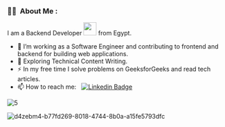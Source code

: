 ### :woman_technologist: &nbsp;About Me :

I am a Backend Developer <img src="https://giphy.com/embed/u2pmTWUi0MXjyrMaVj" width="30"> from Egypt.

- 🔭 I’m working as a Software Engineer and contributing to frontend and backend for building web applications.
- 🌱 Exploring Technical Content Writing.
- ⚡ In my free time I solve problems on GeeksforGeeks and read tech articles.
- 📫 How to reach me: &nbsp; [![Linkedin Badge](https://img.shields.io/badge/-MohamedAshraf-blue?style=flat&logo=Linkedin&logoColor=white)](https://www.linkedin.com/in/mohamed-ashraf-sobhy-562026222/)

![5](https://user-images.githubusercontent.com/61559740/223878312-f537ef1f-528f-4f04-919b-b25ad2d77730.svg)

![d4zebm4-b77fd269-8018-4744-8b0a-a15fe5793dfc](https://user-images.githubusercontent.com/61559740/226360176-3a46e0c0-3c11-47a0-bbc8-357be6bd898c.gif)

